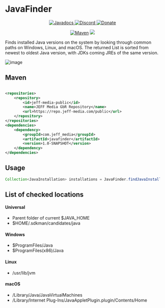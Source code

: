# JavaFinder

<!--- Buttons start -->
<p align="center">
  <a href="https://repo.jeff-media.com/javadoc/public/com/jeff_media/javafinder/1.0-SNAPSHOT">
    <img src="https://static.jeff-media.com/img/button_javadocs.png?3" alt="Javadocs">
  </a>
  <a href="https://discord.jeff-media.com/">
    <img src="https://static.jeff-media.com/img/button_discord.png?3" alt="Discord">
  </a>
  <a href="https://paypal.me/mfnalex">
    <img src="https://static.jeff-media.com/img/button_donate.png?3" alt="Donate">
  </a>
</p>
<!--- Buttons end -->

<p align="center">
<a href="https://repo.jeff-media.com/#/public/com/jeff_media/javafinder">
  <img src="https://img.shields.io/maven-metadata/v?metadataUrl=https%3A%2F%2Frepo.jeff-media.com%2Fpublic%2Fcom%2Fjeff_media%2Fjavafinder%2Fmaven-metadata.xml" alt="Maven" /></a>
<img src="https://img.shields.io/github/last-commit/jeff-media-gbr/javafinder" />
</p>

Finds installed Java versions on the system by looking through common paths on Windows, Linux, and macOS. The returned List is sorted from newest to oldest Java version, with JDKs coming JREs of the same version.

![image](https://github.com/JEFF-Media-GbR/javafinder/assets/1122571/975eb622-f821-4225-946b-41e6e55338b1)


## Maven
```xml

<repositories>
    <repository>
        <id>jeff-media-public</id>
        <name>JEFF Media GbR Repository</name>
        <url>https://repo.jeff-media.com/public</url>
    </repository>
</repositories>
<dependencies>
    <dependency>
        <groupId>com.jeff_media</groupId>
        <artifactId>javafinder</artifactId>
        <version>1.0-SNAPSHOT</version>
    </dependency>
</dependencies>
```

## Usage
```java
Collection<JavaInstallation> installations = JavaFinder.findJavaInstallations();
```

## List of checked locations

#### Universal
- Parent folder of current $JAVA_HOME
- $HOME/.sdkman/candidates/java

#### Windows
- $ProgramFiles/Java
- $ProgramFiles(x86)/Java

#### Linux
- /usr/lib/jvm

#### macOS
- /Library/Java/JavaVirtualMachines
- /Library/Internet Plug-Ins/JavaAppletPlugin.plugin/Contents/Home
